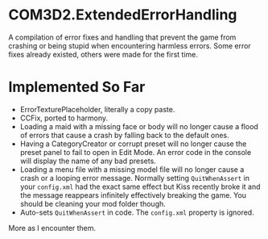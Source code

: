 # COM3D2.ExtendedErrorHandling
A compilation of error fixes and handling that prevent the game from crashing or being stupid when encountering harmless errors. Some error fixes already existed, others were made for the first time.

# Implemented So Far
- ErrorTexturePlaceholder, literally a copy paste.
- CCFix, ported to harmony.
- Loading a maid with a missing face or body will no longer cause a flood of errors that cause a crash by falling back to the default ones.
- Having a CategoryCreator or corrupt preset will no longer cause the preset panel to fail to open in Edit Mode. An error code in the console will display the name of any bad presets.
- Loading a menu file with a missing model file will no longer cause a crash or a looping error message. Normally setting `QuitWhenAssert` in your `config.xml` had the exact same effect but Kiss recently broke it and the message reappears infinitely effectively breaking the game. You should be cleaning your mod folder though.
- Auto-sets `QuitWhenAssert` in code. The `config.xml` property is ignored.

More as I encounter them.

